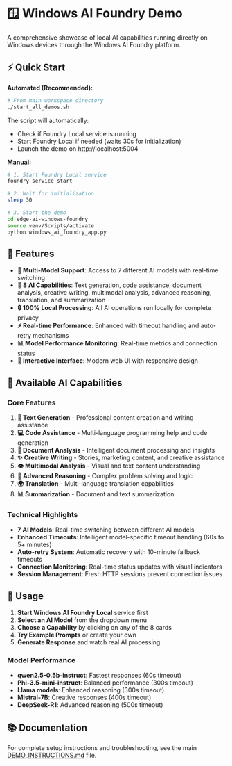 # 🪟 Windows AI Foundry Demo

A comprehensive showcase of local AI capabilities running directly on Windows devices through the Windows AI Foundry platform.

## ⚡ Quick Start

**Automated (Recommended):**
```bash
# From main workspace directory
./start_all_demos.sh
```
The script will automatically:
- Check if Foundry Local service is running
- Start Foundry Local if needed (waits 30s for initialization)
- Launch the demo on http://localhost:5004

**Manual:**
```bash
# 1. Start Foundry Local service
foundry service start

# 2. Wait for initialization
sleep 30

# 3. Start the demo
cd edge-ai-windows-foundry
source venv/Scripts/activate
python windows_ai_foundry_app.py
```

## 🚀 Features

- **🤖 Multi-Model Support**: Access to 7 different AI models with real-time switching
- **🎯 8 AI Capabilities**: Text generation, code assistance, document analysis, creative writing, multimodal analysis, advanced reasoning, translation, and summarization
- **🔒 100% Local Processing**: All AI operations run locally for complete privacy
- **⚡ Real-time Performance**: Enhanced with timeout handling and auto-retry mechanisms
- **📊 Model Performance Monitoring**: Real-time metrics and connection status
- **🎨 Interactive Interface**: Modern web UI with responsive design

## 🎯 Available AI Capabilities

### Core Features
1. **📝 Text Generation** - Professional content creation and writing assistance
2. **💻 Code Assistance** - Multi-language programming help and code generation  
3. **📄 Document Analysis** - Intelligent document processing and insights
4. **✨ Creative Writing** - Stories, marketing content, and creative assistance
5. **👁️ Multimodal Analysis** - Visual and text content understanding
6. **🧠 Advanced Reasoning** - Complex problem solving and logic
7. **🌍 Translation** - Multi-language translation capabilities
8. **📊 Summarization** - Document and text summarization

### Technical Highlights
- **7 AI Models**: Real-time switching between different AI models
- **Enhanced Timeouts**: Intelligent model-specific timeout handling (60s to 5+ minutes)
- **Auto-retry System**: Automatic recovery with 10-minute fallback timeouts
- **Connection Monitoring**: Real-time status updates with visual indicators
- **Session Management**: Fresh HTTP sessions prevent connection issues

## 🚀 Usage

1. **Start Windows AI Foundry Local** service first
2. **Select an AI Model** from the dropdown menu
3. **Choose a Capability** by clicking on any of the 8 cards
4. **Try Example Prompts** or create your own
5. **Generate Response** and watch real AI processing

### Model Performance
- **qwen2.5-0.5b-instruct**: Fastest responses (60s timeout)
- **Phi-3.5-mini-instruct**: Balanced performance (300s timeout)
- **Llama models**: Enhanced reasoning (300s timeout)
- **Mistral-7B**: Creative responses (400s timeout)
- **DeepSeek-R1**: Advanced reasoning (500s timeout)

## 📚 Documentation

For complete setup instructions and troubleshooting, see the main [DEMO_INSTRUCTIONS.md](../DEMO_INSTRUCTIONS.md) file.